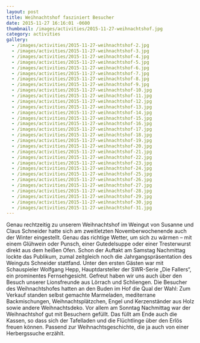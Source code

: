 ```yaml
---
layout: post
title: Weihnachtshof fasziniert Besucher
date: 2015-11-27 16:16:01 -0600
thumbnail: /images/activities/2015-11-27-weihnachtshof.jpg
category: activities
gallery:
  - /images/activities/2015-11-27-weihnachtshof-2.jpg
  - /images/activities/2015-11-27-weihnachtshof-3.jpg
  - /images/activities/2015-11-27-weihnachtshof-4.jpg
  - /images/activities/2015-11-27-weihnachtshof-5.jpg
  - /images/activities/2015-11-27-weihnachtshof-6.jpg
  - /images/activities/2015-11-27-weihnachtshof-7.jpg
  - /images/activities/2015-11-27-weihnachtshof-8.jpg
  - /images/activities/2015-11-27-weihnachtshof-9.jpg
  - /images/activities/2015-11-27-weihnachtshof-10.jpg
  - /images/activities/2015-11-27-weihnachtshof-11.jpg
  - /images/activities/2015-11-27-weihnachtshof-12.jpg
  - /images/activities/2015-11-27-weihnachtshof-13.jpg
  - /images/activities/2015-11-27-weihnachtshof-14.jpg
  - /images/activities/2015-11-27-weihnachtshof-15.jpg
  - /images/activities/2015-11-27-weihnachtshof-16.jpg
  - /images/activities/2015-11-27-weihnachtshof-17.jpg
  - /images/activities/2015-11-27-weihnachtshof-18.jpg
  - /images/activities/2015-11-27-weihnachtshof-19.jpg
  - /images/activities/2015-11-27-weihnachtshof-20.jpg
  - /images/activities/2015-11-27-weihnachtshof-21.jpg
  - /images/activities/2015-11-27-weihnachtshof-22.jpg
  - /images/activities/2015-11-27-weihnachtshof-23.jpg
  - /images/activities/2015-11-27-weihnachtshof-24.jpg
  - /images/activities/2015-11-27-weihnachtshof-25.jpg
  - /images/activities/2015-11-27-weihnachtshof-26.jpg
  - /images/activities/2015-11-27-weihnachtshof-27.jpg
  - /images/activities/2015-11-27-weihnachtshof-28.jpg
  - /images/activities/2015-11-27-weihnachtshof-29.jpg
  - /images/activities/2015-11-27-weihnachtshof-30.jpg
  - /images/activities/2015-11-27-weihnachtshof-31.jpg
---
```


Genau rechtzeitig zu unserem Weihnachtshof im Weingut von Susanne und Claus Schneider hatte sich am zweitletzten Novemberwochenende auch der Winter eingestellt. Genau das richtige Wetter, um sich zu wärmen – mit einem Glühwein oder Punsch, einer Gutedelsuppe oder einer Tresterwurst direkt aus dem heißen Ofen. Schon der Auftakt am Samstag Nachmittag lockte das Publikum, zumal zeitgleich noch die Jahrgangspräsentation des Weinguts Schneider stattfand. Unter den ersten Gästen war mit Schauspieler Wolfgang Hepp, Hauptdarsteller der SWR-Serie „Die Fallers“, ein prominentes Fernsehgesicht. Gefreut haben wir uns auch über den Besuch unserer Lionsfreunde aus Lörrach und Schliengen. Die Besucher des Weihnachtshofes hatten an den Buden im Hof die Qual der Wahl: Zum Verkauf standen selbst gemachte Marmeladen, mediterrane Backmischungen, Weihnachtsplätzchen, Engel und Kerzenständer aus Holz sowie andere Weihnachtsdeko. Vor allem am Sonntag Nachmittag war der Weihnachtshof gut mit Besuchern gefüllt. Das füllt am Ende auch die Kassen, so dass sich der Tafelladen und die Flüchtlinge über den Erlös freuen können. Passend zur Weihnachtsgeschichte, die ja auch von einer Herbergssuche erzählt.
